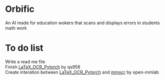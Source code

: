 # Orbific
An AI made for education wokers that scans and displays errors in students math work

# To do list
Write a read me file\
Finish [LaTeX_OCR_Pytorch](https://github.com/qs956/Latex_OCR_Pytorch) by qs956\
Create interation between [LaTeX_OCR_Pytorch](https://github.com/qs956/Latex_OCR_Pytorch) and [mmocr](https://github.com/open-mmlab/mmocr) by open-mmlab
